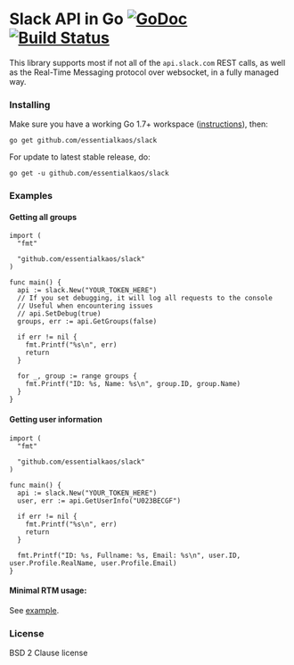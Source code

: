 Slack API in Go [![GoDoc](https://godoc.org/github.com/essentialkaos/slack?status.svg)](https://godoc.org/github.com/essentialkaos/slack) [![Build Status](https://travis-ci.org/essentialkaos/slack.svg)](https://travis-ci.org/essentialkaos/slack)
===============

This library supports most if not all of the `api.slack.com` REST calls, as well as the Real-Time Messaging protocol over websocket, in a fully managed way.

### Installing

Make sure you have a working Go 1.7+ workspace ([instructions](https://golang.org/doc/install)), then:

```
go get github.com/essentialkaos/slack
```

For update to latest stable release, do:

```
go get -u github.com/essentialkaos/slack
```

### Examples

#### Getting all groups

```golang
import (
  "fmt"

  "github.com/essentialkaos/slack"
)

func main() {
  api := slack.New("YOUR_TOKEN_HERE")
  // If you set debugging, it will log all requests to the console
  // Useful when encountering issues
  // api.SetDebug(true)
  groups, err := api.GetGroups(false)

  if err != nil {
    fmt.Printf("%s\n", err)
    return
  }

  for _, group := range groups {
    fmt.Printf("ID: %s, Name: %s\n", group.ID, group.Name)
  }
}
```

#### Getting user information

```golang
import (
  "fmt"

  "github.com/essentialkaos/slack"
)

func main() {
  api := slack.New("YOUR_TOKEN_HERE")
  user, err := api.GetUserInfo("U023BECGF")

  if err != nil {
    fmt.Printf("%s\n", err)
    return
  }

  fmt.Printf("ID: %s, Fullname: %s, Email: %s\n", user.ID, user.Profile.RealName, user.Profile.Email)
}
```

#### Minimal RTM usage:

See [example](examples/websocket/websocket.go).


### License

BSD 2 Clause license
